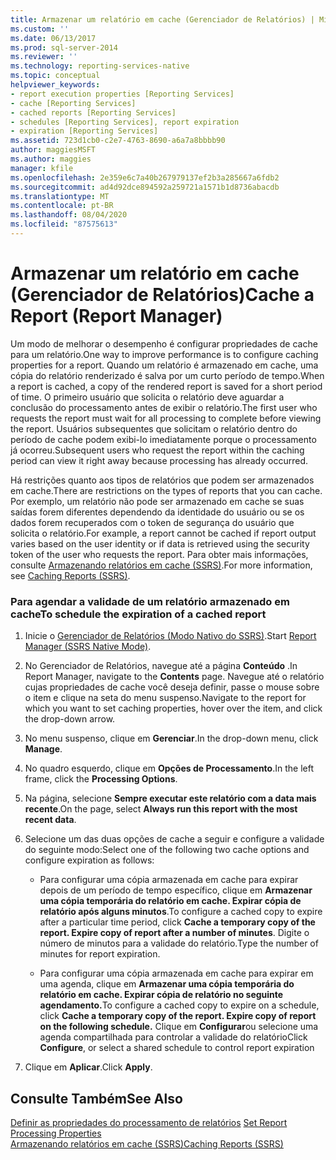 ```yaml
---
title: Armazenar um relatório em cache (Gerenciador de Relatórios) | Microsoft Docs
ms.custom: ''
ms.date: 06/13/2017
ms.prod: sql-server-2014
ms.reviewer: ''
ms.technology: reporting-services-native
ms.topic: conceptual
helpviewer_keywords:
- report execution properties [Reporting Services]
- cache [Reporting Services]
- cached reports [Reporting Services]
- schedules [Reporting Services], report expiration
- expiration [Reporting Services]
ms.assetid: 723d1cb0-c2e7-4763-8690-a6a7a8bbbb90
author: maggiesMSFT
ms.author: maggies
manager: kfile
ms.openlocfilehash: 2e359e6c7a40b267979137ef2b3a285667a6fdb2
ms.sourcegitcommit: ad4d92dce894592a259721a1571b1d8736abacdb
ms.translationtype: MT
ms.contentlocale: pt-BR
ms.lasthandoff: 08/04/2020
ms.locfileid: "87575613"
---
```

# <a name="cache-a-report-report-manager"></a><span data-ttu-id="c419a-102">Armazenar um relatório em cache (Gerenciador de Relatórios)</span><span class="sxs-lookup"><span data-stu-id="c419a-102">Cache a Report (Report Manager)</span></span>
  <span data-ttu-id="c419a-103">Um modo de melhorar o desempenho é configurar propriedades de cache para um relatório.</span><span class="sxs-lookup"><span data-stu-id="c419a-103">One way to improve performance is to configure caching properties for a report.</span></span> <span data-ttu-id="c419a-104">Quando um relatório é armazenado em cache, uma cópia do relatório renderizado é salva por um curto período de tempo.</span><span class="sxs-lookup"><span data-stu-id="c419a-104">When a report is cached, a copy of the rendered report is saved for a short period of time.</span></span> <span data-ttu-id="c419a-105">O primeiro usuário que solicita o relatório deve aguardar a conclusão do processamento antes de exibir o relatório.</span><span class="sxs-lookup"><span data-stu-id="c419a-105">The first user who requests the report must wait for all processing to complete before viewing the report.</span></span> <span data-ttu-id="c419a-106">Usuários subsequentes que solicitam o relatório dentro do período de cache podem exibi-lo imediatamente porque o processamento já ocorreu.</span><span class="sxs-lookup"><span data-stu-id="c419a-106">Subsequent users who request the report within the caching period can view it right away because processing has already occurred.</span></span>  
  
 <span data-ttu-id="c419a-107">Há restrições quanto aos tipos de relatórios que podem ser armazenados em cache.</span><span class="sxs-lookup"><span data-stu-id="c419a-107">There are restrictions on the types of reports that you can cache.</span></span> <span data-ttu-id="c419a-108">Por exemplo, um relatório não pode ser armazenado em cache se suas saídas forem diferentes dependendo da identidade do usuário ou se os dados forem recuperados com o token de segurança do usuário que solicita o relatório.</span><span class="sxs-lookup"><span data-stu-id="c419a-108">For example, a report cannot be cached if report output varies based on the user identity or if data is retrieved using the security token of the user who requests the report.</span></span> <span data-ttu-id="c419a-109">Para obter mais informações, consulte [Armazenando relatórios em cache &#40;SSRS&#41;](caching-reports-ssrs.md).</span><span class="sxs-lookup"><span data-stu-id="c419a-109">For more information, see [Caching Reports &#40;SSRS&#41;](caching-reports-ssrs.md).</span></span>  
  
### <a name="to-schedule-the-expiration-of-a-cached-report"></a><span data-ttu-id="c419a-110">Para agendar a validade de um relatório armazenado em cache</span><span class="sxs-lookup"><span data-stu-id="c419a-110">To schedule the expiration of a cached report</span></span>  
  
1.  <span data-ttu-id="c419a-111">Inicie o [Gerenciador de Relatórios &#40;Modo Nativo do SSRS&#41;](../report-manager-ssrs-native-mode.md).</span><span class="sxs-lookup"><span data-stu-id="c419a-111">Start [Report Manager  &#40;SSRS Native Mode&#41;](../report-manager-ssrs-native-mode.md).</span></span>  
  
2.  <span data-ttu-id="c419a-112">No Gerenciador de Relatórios, navegue até a página **Conteúdo** .</span><span class="sxs-lookup"><span data-stu-id="c419a-112">In Report Manager, navigate to the **Contents** page.</span></span> <span data-ttu-id="c419a-113">Navegue até o relatório cujas propriedades de cache você deseja definir, passe o mouse sobre o item e clique na seta do menu suspenso.</span><span class="sxs-lookup"><span data-stu-id="c419a-113">Navigate to the report for which you want to set caching properties, hover over the item, and click the drop-down arrow.</span></span>  
  
3.  <span data-ttu-id="c419a-114">No menu suspenso, clique em **Gerenciar**.</span><span class="sxs-lookup"><span data-stu-id="c419a-114">In the drop-down menu, click **Manage**.</span></span>  
  
4.  <span data-ttu-id="c419a-115">No quadro esquerdo, clique em **Opções de Processamento**.</span><span class="sxs-lookup"><span data-stu-id="c419a-115">In the left frame, click the **Processing Options**.</span></span>  
  
5.  <span data-ttu-id="c419a-116">Na página, selecione **Sempre executar este relatório com a data mais recente**.</span><span class="sxs-lookup"><span data-stu-id="c419a-116">On the page, select **Always run this report with the most recent data**.</span></span>  
  
6.  <span data-ttu-id="c419a-117">Selecione um das duas opções de cache a seguir e configure a validade do seguinte modo:</span><span class="sxs-lookup"><span data-stu-id="c419a-117">Select one of the following two cache options and configure expiration as follows:</span></span>  
  
    -   <span data-ttu-id="c419a-118">Para configurar uma cópia armazenada em cache para expirar depois de um período de tempo específico, clique em **Armazenar uma cópia temporária do relatório em cache. Expirar cópia de relatório após alguns minutos**.</span><span class="sxs-lookup"><span data-stu-id="c419a-118">To configure a cached copy to expire after a particular time period, click **Cache a temporary copy of the report. Expire copy of report after a number of minutes**.</span></span> <span data-ttu-id="c419a-119">Digite o número de minutos para a validade do relatório.</span><span class="sxs-lookup"><span data-stu-id="c419a-119">Type the number of minutes for report expiration.</span></span>  
  
    -   <span data-ttu-id="c419a-120">Para configurar uma cópia armazenada em cache para expirar em uma agenda, clique em **Armazenar uma cópia temporária do relatório em cache. Expirar cópia de relatório no seguinte agendamento.**</span><span class="sxs-lookup"><span data-stu-id="c419a-120">To configure a cached copy to expire on a schedule, click **Cache a temporary copy of the report. Expire copy of report on the following schedule.**</span></span> <span data-ttu-id="c419a-121">Clique em **Configurar**ou selecione uma agenda compartilhada para controlar a validade do relatório</span><span class="sxs-lookup"><span data-stu-id="c419a-121">Click **Configure**, or select a shared schedule to control report expiration</span></span>  
  
7.  <span data-ttu-id="c419a-122">Clique em **Aplicar**.</span><span class="sxs-lookup"><span data-stu-id="c419a-122">Click **Apply**.</span></span>  
  
## <a name="see-also"></a><span data-ttu-id="c419a-123">Consulte Também</span><span class="sxs-lookup"><span data-stu-id="c419a-123">See Also</span></span>  
 <span data-ttu-id="c419a-124">[Definir as propriedades do processamento de relatórios](set-report-processing-properties.md) </span><span class="sxs-lookup"><span data-stu-id="c419a-124">[Set Report Processing Properties](set-report-processing-properties.md) </span></span>  
 [<span data-ttu-id="c419a-125">Armazenando relatórios em cache &#40;SSRS&#41;</span><span class="sxs-lookup"><span data-stu-id="c419a-125">Caching Reports &#40;SSRS&#41;</span></span>](caching-reports-ssrs.md)  
  
  
